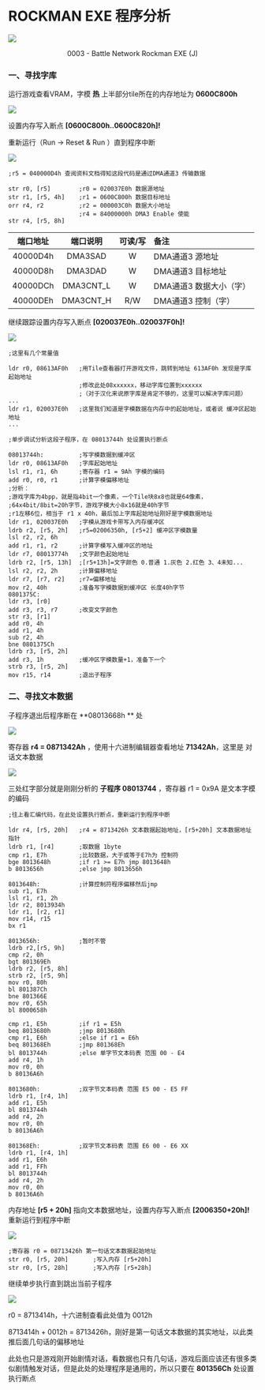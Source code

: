 # ROCKMAN EXE 程序分析

  



![](3a.png)

<div align=center>
    0003 - Battle Network Rockman EXE (J)
</div>


### 一、寻找字库


运行游戏查看VRAM，字模 **热** 上半部分tile所在的内存地址为 **0600C800h**

![](0.png)

设置内存写入断点 **[0600C800h..0600C820h]!**

重新运行（Run -> Reset & Run ）直到程序中断

![](1.png)

```assembly
;r5 = 040000D4h 查阅资料文档得知这段代码是通过DMA通道3 传输数据

str r0, [r5]		;r0 = 020037E0h 数据源地址
str r1, [r5, 4h]	;r1 = 0600C800h 数据目标地址
orr r4, r2			;r2 = 000003C0h 数据大小地址
					;r4 = 84000000h DMA3 Enable 使能
str r4, [r5, 8h]
```

| 端口地址 | 端口说明  | 可读/写 | 备注                    |
| :------: | :-------: | :-----: | :---------------------- |
| 40000D4h |  DMA3SAD  |    W    | DMA通道3 源地址         |
| 40000D8h |  DMA3DAD  |    W    | DMA通道3 目标地址       |
| 40000DCh | DMA3CNT_L |    W    | DMA通道3 数据大小（字） |
| 40000DEh | DMA3CNT_H |   R/W   | DMA通道3 控制（字）     |

继续跟踪设置内存写入断点 **[020037E0h..020037F0h]!**

![](2.png)

```assembly
;这里有几个常量值

ldr r0, 08613AF0h	;用Tile查看器打开游戏文件，跳转到地址 613AF0h 发现是字库起始地址
					;修改此处08xxxxxx，移动字库位置到xxxxxx
					;（对于汉化来说原字库是肯定不够的，这里可以解决字库问题）
...
ldr r1, 020037E0h	;这里我们知道是字模数据在内存中的起始地址，或者说 缓冲区起始地址
...
```

```assembly
;单步调试分析这段子程序，在 08013744h 处设置执行断点

08013744h:			;写字模数据到缓冲区
ldr r0, 08613AF0h	;字库起始地址
lsl r1, r1, 6h		;寄存器 r1 = 9Ah 字模的编码
add r0, r0, r1		;计算字模偏移地址
;分析：
;游戏字库为4bpp，就是指4bit一个像素，一个Tile块8x8也就是64像素，
;64x4bit/8bit=20h字节，游戏字模大小8x16就是40h字节
;r1左移6位，相当于 r1 x 40h，最后加上字库起始地址刚好是字模数据地址
ldr r1, 020037E0h	;字模从游戏卡带写入内存缓冲区
ldrb r2, [r5, 2h]	;r5=02006350h, [r5+2] 缓冲区字模数量
lsl r2, r2, 6h
add r1, r1, r2		;计算字模写入缓冲区的地址
ldr r7, 08013774h	;文字颜色起始地址
ldrb r2, [r5, 13h]	;[r5+13h]=文字颜色 0.普通 1.灰色 2.红色 3、4未知...
lsl r2, r2, 2h		;计算偏移地址
ldr r7, [r7, r2]	;r7=偏移地址
mov r2, 40h			;准备写字模数据到缓冲区 长度40h字节
0801375C:
ldr r3, [r0]
add r3, r3, r7		;改变文字颜色
str r3, [r1]
add r0, 4h
add r1, 4h
sub r2, 4h
bne 0801375Ch
ldrb r3, [r5, 2h]
add r3, 1h			;缓冲区字模数量+1，准备下一个
strb r3, [r5, 2h]
mov r15, r14		;退出子程序
```



### 二、寻找文本数据

子程序退出后程序断在 **08013668h ** 处

![](3.png)

寄存器 **r4 = 0871342Ah** ，使用十六进制编辑器查看地址 **71342Ah**，这里是 对话文本数据

![](4.png)

三处红字部分就是刚刚分析的 **子程序 08013744** ，寄存器 r1 = 0x9A 是文本字模的编码

```assembly
;往上看汇编代码，在此处设置执行断点，重新运行到程序中断

ldr r4, [r5, 20h]	;r4 = 8713426h 文本数据起始地址，[r5+20h] 文本数据地址指针
ldrb r1, [r4]		;取数据 1byte
cmp r1, E7h			;比较数据，大于或等于E7h为 控制符
bge 8013648h		;if r1 >= E7h jmp 8013648h
b 8013656h			;else jmp 8013656h

8013648h:			;计算控制符程序偏移然后jmp
sub r1, E7h
lsl r1, r1, 2h
ldr r2, 8013934h
ldr r1, [r2, r1]
mov r14, r15
bx r1

8013656h:			;暂时不管
ldrb r2,[r5, 9h]
cmp r2, 0h
bgt 801369Eh
ldrb r2, [r5, 8h]
strb r2, [r5, 9h]
mov r0, 80h
bl 801387Ch
bne 801366E
mov r0, 65h
bl 8000658h

cmp r1, E5h			;if r1 = E5h
beq 8013680h		;jmp 8013680h
cmp r1, E6h			;else if r1 = E6h
beq 801368Eh		;jmp 801368Eh
bl 8013744h			;else 单字节文本码表 范围 00 - E4
add r4, 1h
mov r0, 0h
b 80136A6h

8013680h:			;双字节文本码表 范围 E5 00 - E5 FF
ldrb r1, [r4, 1h]
add r1, E5h
bl 8013744h
add r4, 2h
mov r0, 0h
b 80136A6h

801368Eh:			;双字节文本码表 范围 E6 00 - E6 XX
ldrb r1, [r4, 1h]
add r1, E6h
add r1, FFh
bl 8013744h
add r4, 2h
mov r0, 0h
b 80136A6h
```

内存地址 **[r5 + 20h]** 指向文本数据地址，设置内存写入断点 **[2006350+20h]!** 重新运行到程序中断

![](5.png)

```assembly
;寄存器 r0 = 08713426h 第一句话文本数据起始地址
str r0, [r5, 20h]		;写入内存 [r5+20h]
str r0, [r5, 28h]		;写入内存 [r5+28h]
```

继续单步执行直到跳出当前子程序

![](6.png)

r0 = 8713414h，十六进制查看此处值为 0012h

8713414h + 0012h = 8713426h，刚好是第一句话文本数据的其实地址，以此类推后面几句话的偏移地址

此处也只是游戏刚开始剧情对话，看数据也只有几句话，游戏后面应该还有很多类似剧情触发对话，但是此处的处理程序是通用的，所以只要在 **801356Ch** 处设置执行断点